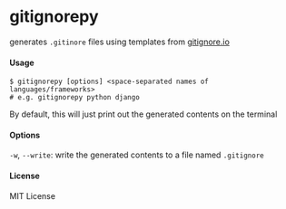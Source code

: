 gitignorepy
===========

generates `.gitinore` files using templates from [gitignore.io](https://gitignore.io)


#### Usage

```
$ gitignorepy [options] <space-separated names of languages/frameworks>
# e.g. gitignorepy python django
```

By default, this will just print out the generated contents on the terminal

#### Options

`-w`, `--write`: write the generated contents to a file named `.gitignore`

#### License

MIT License
